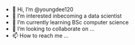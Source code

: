 - 👋 Hi, I’m @youngdee120
- 👀 I’m interested inbecoming a data scientist
- 🌱 I’m currently learning BSc computer science
- 💞️ I’m looking to collaborate on ...
- 📫 How to reach me ...

<!---
youngdee120/youngdee120 is a ✨ special ✨ repository because its `README.md` (this file) appears on your GitHub profile.
You can click the Preview link to take a look at your changes.
--->
